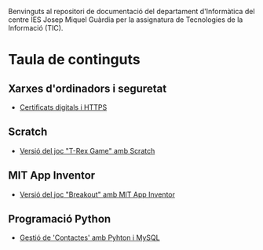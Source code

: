 Benvinguts al repositori de documentació del departament d'Informàtica del centre IES Josep Miquel Guàrdia per la assignatura de Tecnologies de la Informació (TIC).

# Taula de continguts

## Xarxes d'ordinadors i seguretat
* [Certificats digitals i HTTPS](../tic/certificat_navegador.html)

## Scratch
* [Versió del joc "T-Rex Game" amb Scratch](../tic/scratch_t-rex.html)

## MIT App Inventor
* [Versió del joc "Breakout" amb MIT App Inventor](../tic/mitappinventor_breakout.html)

## Programació Python
* [Gestió de 'Contactes' amb Pyhton i MySQL](../tic/contactes_python.html)


